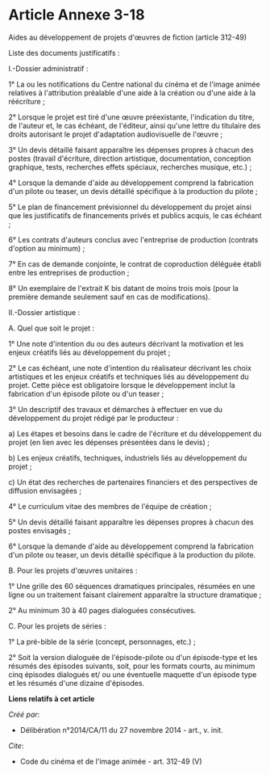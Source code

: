 # Article Annexe 3-18

Aides au développement de projets d'œuvres de fiction (article 312-49) 

Liste des documents justificatifs : 

I.-Dossier administratif : 

1° La ou les notifications du Centre national du cinéma et de l'image animée relatives à l'attribution préalable d'une aide à
la création ou d'une aide à la réécriture ; 

2° Lorsque le projet est tiré d'une œuvre préexistante, l'indication du titre, de l'auteur et, le cas échéant, de l'éditeur,
ainsi qu'une lettre du titulaire des droits autorisant le projet d'adaptation audiovisuelle de l'œuvre ; 

3° Un devis détaillé faisant apparaître les dépenses propres à chacun des postes (travail d'écriture, direction artistique,
documentation, conception graphique, tests, recherches effets spéciaux, recherches musique, etc.) ; 

4° Lorsque la demande d'aide au développement comprend la fabrication d'un pilote ou teaser, un devis détaillé spécifique à
la production du pilote ; 

5° Le plan de financement prévisionnel du développement du projet ainsi que les justificatifs de financements privés et
publics acquis, le cas échéant ; 

6° Les contrats d'auteurs conclus avec l'entreprise de production (contrats d'option au minimum) ; 

7° En cas de demande conjointe, le contrat de coproduction déléguée établi entre les entreprises de production ; 

8° Un exemplaire de l'extrait K bis datant de moins trois mois (pour la première demande seulement sauf en cas de
modifications). 

II.-Dossier artistique : 

A. Quel que soit le projet : 

1° Une note d'intention du ou des auteurs décrivant la motivation et les enjeux créatifs liés au développement du projet ; 

2° Le cas échéant, une note d'intention du réalisateur décrivant les choix artistiques et les enjeux créatifs et techniques
liés au développement du projet. Cette pièce est obligatoire lorsque le développement inclut la fabrication d'un épisode
pilote ou d'un teaser ; 

3° Un descriptif des travaux et démarches à effectuer en vue du développement du projet rédigé par le producteur : 

a) Les étapes et besoins dans le cadre de l'écriture et du développement du projet (en lien avec les dépenses présentées dans
le devis) ; 

b) Les enjeux créatifs, techniques, industriels liés au développement du projet ; 

c) Un état des recherches de partenaires financiers et des perspectives de diffusion envisagées ; 

4° Le curriculum vitae des membres de l'équipe de création ; 

5° Un devis détaillé faisant apparaître les dépenses propres à chacun des postes envisagés ; 

6° Lorsque la demande d'aide au développement comprend la fabrication d'un pilote ou teaser, un devis détaillé spécifique à
la production du pilote. 

B. Pour les projets d'œuvres unitaires : 

1° Une grille des 60 séquences dramatiques principales, résumées en une ligne ou un traitement faisant clairement apparaître
la structure dramatique ; 

2° Au minimum 30 à 40 pages dialoguées consécutives. 

C. Pour les projets de séries : 

1° La pré-bible de la série (concept, personnages, etc.) ; 

2° Soit la version dialoguée de l'épisode-pilote ou d'un épisode-type et les résumés des épisodes suivants, soit, pour les
formats courts, au minimum cinq épisodes dialogués et/ ou une éventuelle maquette d'un épisode type et les résumés d'une
dizaine d'épisodes.

**Liens relatifs à cet article**

_Créé par_:

  - Délibération n°2014/CA/11 du 27 novembre 2014 - art., v. init.

_Cite_:

  - Code du cinéma et de l'image animée - art. 312-49 (V)
